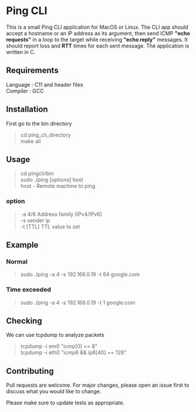 ﻿# Ping CLI

This is a small Ping CLI application for MacOS or Linux. The CLI app should accept a hostname or an IP address as its argument, then send ICMP **"echo requests"** in a loop to the target while receiving **"echo reply"** messages. It should report loss and **RTT** times for each sent message. The application is written in C.


## Requirements

Language : C11 and header files  
Compiler : GCC

## Installation
First go to the bin directory
> cd ping_cli_directory  
> make all

## Usage

> cd pingcli/bin  
> sudo ./ping [options] host  
> host - Remote machine to ping  
>
### option
> -a 4/6  Address family (IPv4/IPv6)  
> -s sender ip  
> -t [TTL] TTL value to set  

## Example

### Normal
>sudo ./ping -a 4 -s 192.168.0.19 -t 64 google.com
### Time exceeded
>sudo ./ping -a 4 -s 192.168.0.19 -t 1 google.com


## Checking

We can use tcpdump to analyze packets
>tcpdump -i em0 "icmp[0] == 8"  
>tcpdump -i eth0 "icmp6 && ip6[40] == 128"

## Contributing

Pull requests are welcome. For major changes, please open an issue first to discuss what you would like to change.  
  
Please make sure to update tests as appropriate.
